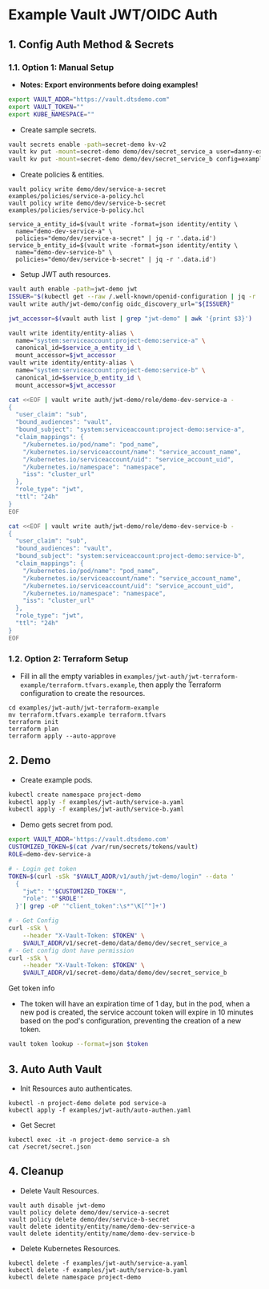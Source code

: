 # Example Vault JWT/OIDC Auth
## 1. Config Auth Method & Secrets
### 1.1. Option 1: Manual Setup
- **Notes: Export environments before doing examples!**
```bash
export VAULT_ADDR="https://vault.dtsdemo.com"
export VAULT_TOKEN=""
export KUBE_NAMESPACE=""
```
- Create sample secrets.
```bash
vault secrets enable -path=secret-demo kv-v2
vault kv put -mount=secret-demo demo/dev/secret_service_a user=danny-example01 password=Danny#123
vault kv put -mount=secret-demo demo/dev/secret_service_b config=example-secret user=username1 password=Hello
```
- Create policies & entities.
```
vault policy write demo/dev/service-a-secret examples/policies/service-a-policy.hcl
vault policy write demo/dev/service-b-secret examples/policies/service-b-policy.hcl

service_a_entity_id=$(vault write -format=json identity/entity \
  name="demo-dev-service-a" \
  policies="demo/dev/service-a-secret" | jq -r '.data.id')
service_b_entity_id=$(vault write -format=json identity/entity \
  name="demo-dev-service-b" \
  policies="demo/dev/service-b-secret" | jq -r '.data.id')
```
- Setup JWT auth resources.
```bash
vault auth enable -path=jwt-demo jwt
ISSUER="$(kubectl get --raw /.well-known/openid-configuration | jq -r '.issuer')"
vault write auth/jwt-demo/config oidc_discovery_url="${ISSUER}"

jwt_accessor=$(vault auth list | grep "jwt-demo" | awk '{print $3}')

vault write identity/entity-alias \
  name="system:serviceaccount:project-demo:service-a" \
  canonical_id=$service_a_entity_id \
  mount_accessor=$jwt_accessor
vault write identity/entity-alias \
  name="system:serviceaccount:project-demo:service-b" \
  canonical_id=$service_b_entity_id \
  mount_accessor=$jwt_accessor

cat <<EOF | vault write auth/jwt-demo/role/demo-dev-service-a -
{
  "user_claim": "sub",
  "bound_audiences": "vault",
  "bound_subject": "system:serviceaccount:project-demo:service-a",
  "claim_mappings": {
    "/kubernetes.io/pod/name": "pod_name",
    "/kubernetes.io/serviceaccount/name": "service_account_name",
    "/kubernetes.io/serviceaccount/uid": "service_account_uid",
    "/kubernetes.io/namespace": "namespace",
    "iss": "cluster_url"
  },
  "role_type": "jwt",
  "ttl": "24h"
}
EOF

cat <<EOF | vault write auth/jwt-demo/role/demo-dev-service-b -
{
  "user_claim": "sub",
  "bound_audiences": "vault",
  "bound_subject": "system:serviceaccount:project-demo:service-b",
  "claim_mappings": {
    "/kubernetes.io/pod/name": "pod_name",
    "/kubernetes.io/serviceaccount/name": "service_account_name",
    "/kubernetes.io/serviceaccount/uid": "service_account_uid",
    "/kubernetes.io/namespace": "namespace",
    "iss": "cluster_url"
  },
  "role_type": "jwt",
  "ttl": "24h"
}
EOF
```
### 1.2. Option 2: Terraform Setup
- Fill in all the empty variables in `examples/jwt-auth/jwt-terraform-example/terraform.tfvars.example`, then apply the Terraform configuration to create the resources.
```
cd examples/jwt-auth/jwt-terraform-example
mv terraform.tfvars.example terraform.tfvars
terraform init
terraform plan
terraform apply --auto-approve
```
## 2. Demo
- Create example pods.
```bash
kubectl create namespace project-demo
kubectl apply -f examples/jwt-auth/service-a.yaml
kubectl apply -f examples/jwt-auth/service-b.yaml
```
- Demo gets secret from pod.
```bash
export VAULT_ADDR='https://vault.dtsdemo.com'
CUSTOMIZED_TOKEN=$(cat /var/run/secrets/tokens/vault)
ROLE=demo-dev-service-a

# - Login get token
TOKEN=$(curl -sSk "$VAULT_ADDR/v1/auth/jwt-demo/login" --data '
  {
    "jwt": "'$CUSTOMIZED_TOKEN'",
    "role": "'$ROLE'"
  }'| grep -oP '"client_token":\s*"\K[^"]+')

# - Get Config
curl -sSk \
    --header "X-Vault-Token: $TOKEN" \
    $VAULT_ADDR/v1/secret-demo/data/demo/dev/secret_service_a
# - Get config dont have permission
curl -sSk \
    --header "X-Vault-Token: $TOKEN" \
    $VAULT_ADDR/v1/secret-demo/data/demo/dev/secret_service_b
```

Get token info
- The token will have an expiration time of 1 day, but in the pod, when a new pod is created, the service account token will expire in 10 minutes based on the pod's configuration, preventing the creation of a new token.
```bash
vault token lookup --format=json $token
```
## 3. Auto Auth Vault
- Init Resources auto authenticates.
```
kubectl -n project-demo delete pod service-a
kubectl apply -f examples/jwt-auth/auto-authen.yaml
```
- Get Secret
```
kubectl exec -it -n project-demo service-a sh
cat /secret/secret.json
```
## 4. Cleanup
- Delete Vault Resources.
```
vault auth disable jwt-demo
vault policy delete demo/dev/service-a-secret
vault policy delete demo/dev/service-b-secret
vault delete identity/entity/name/demo-dev-service-a
vault delete identity/entity/name/demo-dev-service-b
```
- Delete Kubernetes Resources.
```
kubectl delete -f examples/jwt-auth/service-a.yaml
kubectl delete -f examples/jwt-auth/service-b.yaml
kubectl delete namespace project-demo
```